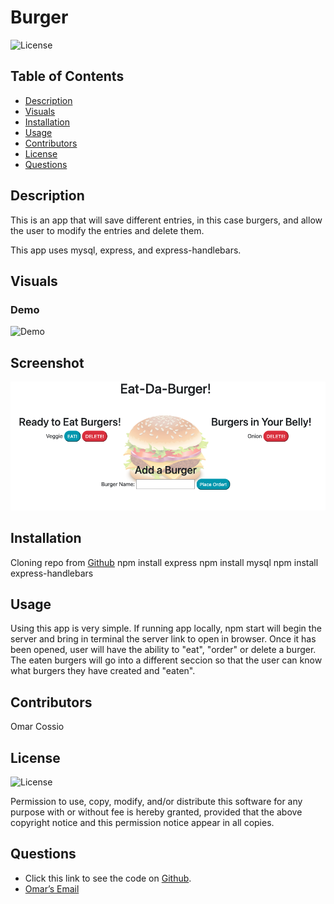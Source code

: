# Burger

![License](https://img.shields.io/badge/license-ISC-green)

## Table of Contents
* [Description](#description)
* [Visuals](#visuals)
* [Installation](#installation)
* [Usage](#usage)
* [Contributors](#contributors)
* [License](#license)
* [Questions](#questions)


## Description
This is an app that will save different entries, in this case burgers, and allow the user to modify the entries and delete them. 

This app uses mysql, express, and express-handlebars. 

## Visuals
### Demo
![Demo](public/assets/images/Eat-Da-Burger-Demo.gif)
## Screenshot
![screenshot of app](public/assets/images/eatDaBurgerScreenshot.png)




## Installation 
Cloning repo from [Github](https://github.com/omarcossio/burger)
npm install express
npm install mysql
npm install express-handlebars

## Usage 
Using this app is very simple. If running app locally, npm start will begin the server and bring in terminal the server link to open in browser. Once it has been opened, user will have the ability to "eat", "order" or delete a burger. The eaten burgers will go into a different seccion so that the user can know what burgers they have created and "eaten". 

## Contributors
Omar Cossio

## License
![License](https://img.shields.io/badge/license-ISC-green)

Permission to use, copy, modify, and/or distribute this software for any purpose with or without fee is hereby granted, provided that the above copyright notice and this permission notice appear in all copies.

## Questions
* Click this link to see the code on [Github](https://github.com/omarcossio/burger).
* [Omar’s Email](mailto:omar119mce@gmail.com)
